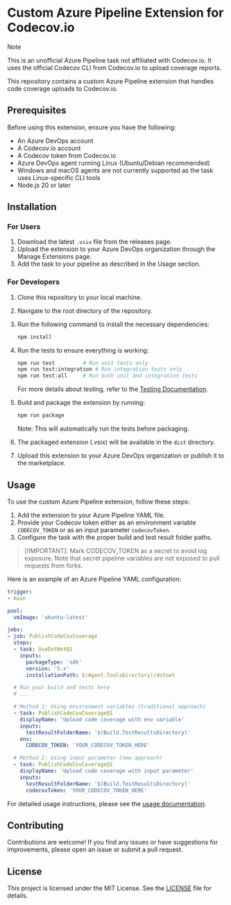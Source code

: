 # Custom Azure Pipeline Extension for Codecov.io

> [!NOTE]
> This is an unofficial Azure Pipeline task not affiliated with Codecov.io. It uses the official Codecov CLI from Codecov.io to upload coverage reports.

This repository contains a custom Azure Pipeline extension that handles code coverage uploads to Codecov.io.

## Prerequisites

Before using this extension, ensure you have the following:

- An Azure DevOps account
- A Codecov.io account
- A Codecov token from Codecov.io
- Azure DevOps agent running Linux (Ubuntu/Debian recommended)
- Windows and macOS agents are not currently supported as the task uses Linux-specific CLI tools
- Node.js 20 or later

## Installation

### For Users

1. Download the latest `.vsix` file from the releases page.
2. Upload the extension to your Azure DevOps organization through the Manage Extensions page.
3. Add the task to your pipeline as described in the Usage section.

### For Developers

1. Clone this repository to your local machine.
2. Navigate to the root directory of the repository.
3. Run the following command to install the necessary dependencies:

   ```sh
   npm install
   ```

4. Run the tests to ensure everything is working:

   ```sh
   npm run test         # Run unit tests only
   npm run test:integration # Run integration tests only
   npm run test:all     # Run both unit and integration tests
   ```

   For more details about testing, refer to the [Testing Documentation](docs/testing.md).

5. Build and package the extension by running:

   ```sh
   npm run package
   ```

   Note: This will automatically run the tests before packaging.

6. The packaged extension (.vsix) will be available in the `dist` directory.
7. Upload this extension to your Azure DevOps organization or publish it to the marketplace.

## Usage

To use the custom Azure Pipeline extension, follow these steps:

1. Add the extension to your Azure Pipeline YAML file.
2. Provide your Codecov token either as an environment variable `CODECOV_TOKEN` or as an input parameter `codecovToken`.
3. Configure the task with the proper build and test result folder paths.

>[!IMPORTANT]: Mark CODECOV_TOKEN as a secret to avoid log exposure. Note that secret pipeline variables are not exposed to pull requests from forks.

Here is an example of an Azure Pipeline YAML configuration:

```yaml
trigger:
- main

pool:
  vmImage: 'ubuntu-latest'

jobs:
- job: PublishCodeCovCoverage
  steps:
  - task: UseDotNet@2
    inputs:
      packageType: 'sdk'
      version: '5.x'
      installationPath: $(Agent.ToolsDirectory)/dotnet

  # Run your build and tests here
  # ...

  # Method 1: Using environment variables (traditional approach)
  - task: PublishCodeCovCoverage@1
    displayName: 'Upload code coverage with env variable'
    inputs:
      testResultFolderName: '$(Build.TestResultsDirectory)'
    env:
      CODECOV_TOKEN: 'YOUR_CODECOV_TOKEN_HERE'

  # Method 2: Using input parameter (new approach)
  - task: PublishCodeCovCoverage@1
    displayName: 'Upload code coverage with input parameter'
    inputs:
      testResultFolderName: '$(Build.TestResultsDirectory)'
      codecovToken: 'YOUR_CODECOV_TOKEN_HERE'
```

For detailed usage instructions, please see the [usage documentation](docs/usage.md).

## Contributing

Contributions are welcome! If you find any issues or have suggestions for improvements, please open an issue or submit a pull request.

## License

This project is licensed under the MIT License. See the [LICENSE](LICENSE) file for details.
